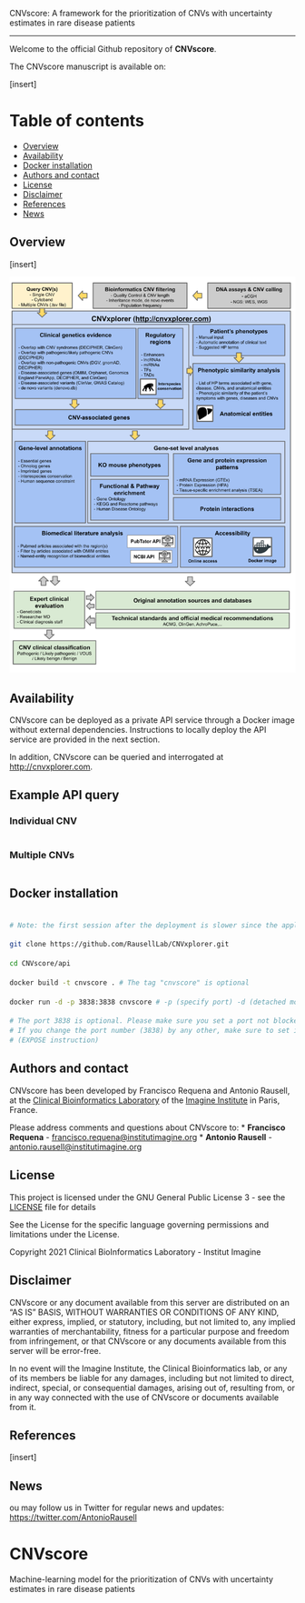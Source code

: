 

CNVscore: A framework for the prioritization of CNVs with uncertainty estimates in rare disease patients

-----

Welcome to the official Github repository of **CNVscore**.


The CNVscore manuscript is available on:

[insert]


# Table of contents

  - [Overview](#Overview)
  - [Availability](#Availability)
  - [Docker installation](#docker-installation)
  - [Authors and contact](#authors-and-contact)
  - [License](#License)
  - [Disclaimer](#Disclaimer)
  - [References](#References)
  - [News](#News)

## Overview

[insert]

<p align="center">

<img  src="https://github.com/RausellLab/CNVxplorer/blob/master/doc/Overview.svg">

</p>

## Availability

CNVscore can be deployed as a private API service through a Docker image without external dependencies. Instructions to locally deploy the API service are provided in the next section.

In addition, CNVscore can be queried and interrogated at <http://cnvxplorer.com>. 

## Example API query

### Individual CNV

``` bash
```

### Multiple CNVs

``` bash
```


## Docker installation

``` bash

# Note: the first session after the deployment is slower since the application loads all the data required

git clone https://github.com/RausellLab/CNVxplorer.git

cd CNVscore/api

docker build -t cnvscore . # The tag "cnvscore" is optional

docker run -d -p 3838:3838 cnvscore # -p (specify port) -d (detached mode)

# The port 3838 is optional. Please make sure you set a port not blocked by firewalls.
# If you change the port number (3838) by any other, make sure to set it in the Dockerfile 
# (EXPOSE instruction)
```

## Authors and contact

CNVscore has been developed by Francisco Requena and Antonio Rausell,
at the [Clinical Bioinformatics
Laboratory](https://www.institutimagine.org/en/antonio-rausell-161) of
the [Imagine Institute](https://www.institutimagine.org/en/) in Paris,
France.

Please address comments and questions about CNVscore to: \*
**Francisco Requena** -
[francisco.requena@institutimagine.org](francisco.requena@institutimagine.org)
\* **Antonio Rausell** -
[antonio.rausell@institutimagine.org](antonio.rausell@institutimagine.org)

## License

This project is licensed under the GNU General Public License 3 - see
the [LICENSE](LICENSE) file for details

See the License for the specific language governing permissions and
limitations under the License.

Copyright 2021 Clinical BioInformatics Laboratory - Institut Imagine

## Disclaimer

CNVscore or any document available from this server are distributed on
an “AS IS” BASIS, WITHOUT WARRANTIES OR CONDITIONS OF ANY KIND, either
express, implied, or statutory, including, but not limited to, any
implied warranties of merchantability, fitness for a particular purpose
and freedom from infringement, or that CNVscore or any documents
available from this server will be error-free.

In no event will the Imagine Institute, the Clinical Bioinformatics lab,
or any of its members be liable for any damages, including but not
limited to direct, indirect, special, or consequential damages, arising
out of, resulting from, or in any way connected with the use of
CNVscore or documents available from it.

## References

[insert]

## News

ou may follow us in Twitter for regular news and updates:
<https://twitter.com/AntonioRausell>

# CNVscore
Machine-learning model for the prioritization of CNVs with uncertainty estimates in rare disease patients

